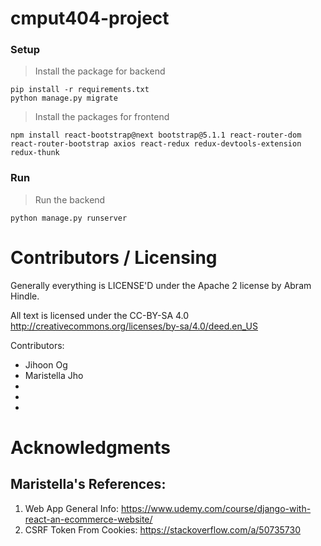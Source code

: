 # cmput404-project

### Setup

> Install the package for backend
```shell
pip install -r requirements.txt
python manage.py migrate
```

> Install the packages for frontend
```
npm install react-bootstrap@next bootstrap@5.1.1 react-router-dom react-router-bootstrap axios react-redux redux-devtools-extension redux-thunk
```

### Run
> Run the backend
```shell
python manage.py runserver
```

# Contributors / Licensing 
Generally everything is LICENSE'D under the Apache 2 license by Abram Hindle.

All text is licensed under the CC-BY-SA 4.0 http://creativecommons.org/licenses/by-sa/4.0/deed.en_US

Contributors:

* Jihoon Og
* Maristella Jho
*
*
*

# Acknowledgments
## Maristella's References:
1. Web App General Info: https://www.udemy.com/course/django-with-react-an-ecommerce-website/
2. CSRF Token From Cookies: https://stackoverflow.com/a/50735730
